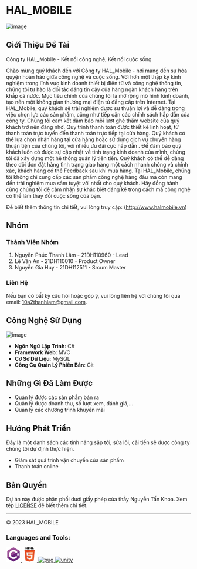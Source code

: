 # HAL_MOBILE

![image](https://github.com/LamSiras/Nhom7_QuanLyAppBanDienThoai_T6_Ca3/assets/144895092/bde47b4c-4a30-4a3e-92ac-704aac5394cd)

## Giới Thiệu Đề Tài

Công ty HAL_Mobile - Kết nối công nghệ, Kết nối cuộc sống

  Chào mừng quý khách đến với Công ty HAL_Mobile - nơi mang đến sự hòa quyện hoàn hảo giữa công nghệ và cuộc sống. Với hơn một thập kỷ kinh nghiệm trong lĩnh vực kinh doanh thiết bị điện tử và công nghệ thông tin, chúng tôi tự hào là đối tác đáng tin cậy của hàng ngàn khách hàng trên khắp cả nước.
Mục tiêu chính của chúng tôi là mở rộng mô hình kinh doanh, tạo nên một không gian thương mại điện tử đẳng cấp trên Internet. Tại HAL_Mobile, quý khách sẽ trải nghiệm được sự thuận lợi và dễ dàng trong việc chọn lựa các sản phẩm, cũng như tiếp cận các chính sách hấp dẫn của công ty.
Chúng tôi cam kết đảm bảo mỗi lượt ghé thăm website của quý khách trở nên đáng nhớ. Quy trình thanh toán được thiết kế linh hoạt, từ thanh toán trực tuyến đến thanh toán trực tiếp tại cửa hàng. Quý khách có thể lựa chọn nhận hàng tại cửa hàng hoặc sử dụng dịch vụ chuyển hàng thuận tiện của chúng tôi, với nhiều ưu đãi cực hấp dẫn .
  Để đảm bảo quý khách luôn có được sự cập nhật về tình trạng kinh doanh của mình, chúng tôi đã xây dựng một hệ thống quản lý tiên tiến. Quý khách có thể dễ dàng theo dõi đơn đặt hàng tình trạng giao hàng một cách nhanh chóng và chính xác, khách hàng có thể Feedback sau khi mua hàng.
  Tại HAL_Mobile, chúng tôi không chỉ cung cấp các sản phẩm công nghệ hàng đầu mà còn mang đến trải nghiệm mua sắm tuyệt vời nhất cho quý khách. Hãy đồng hành cùng chúng tôi để cảm nhận sự khác biệt đáng kể trong cách mà công nghệ có thể làm thay đổi cuộc sống của bạn.
  
Để biết thêm thông tin chi tiết, vui lòng truy cập: (http://www.halmobile.vn)


## Nhóm

### Thành Viên Nhóm

1. Nguyễn Phúc Thanh Lâm - 21DH110960 - Lead 
2. Lê Văn An - 21DH110010 - Product Owner
3. Nguyễn Gia Huy - 21DH112511 - Srcum Master

### Liên Hệ

Nếu bạn có bất kỳ câu hỏi hoặc góp ý, vui lòng liên hệ với chúng tôi qua email: [10a2thanhlam@gmail.com](mailto:te@example.com).

## Công Nghệ Sử Dụng
![image](https://github.com/LamSiras/Nhom7_QuanLyAppBanDienThoai_T6_Ca3/assets/144895092/c35d509c-baf8-4604-a691-54a4d8373e2b)

- **Ngôn Ngữ Lập Trình**: C#
- **Framework Web**: MVC
- **Cơ Sở Dữ Liệu**: MySQL 
- **Công Cụ Quản Lý Phiên Bản**: Git


## Những Gì Đã Làm Được

- Quản lý được các sản phẩm bán ra
- Quản lý được doanh thu, số lượt xem, đánh giá,...
- Quản lý các chương trình khuyến mãi

## Hướng Phát Triển

Đây là một danh sách các tính năng sắp tới, sửa lỗi, cải tiến sẽ được công ty chúng tôi dự định thực hiện.

- Giám sát quá trình vận chuyển của sản phẩm
- Thanh toán online
## Bản Quyền

Dự án này được phân phối dưới giấy phép của thầy Nguyễn Tấn Khoa. Xem tệp [LICENSE](LICENSE) để biết thêm chi tiết.

---
© 2023 HAL_MOBILE

<h3 align="left">Languages and Tools:</h3>
<p align="left"> <a href="https://www.w3schools.com/cs/" target="_blank" rel="noreferrer"> <img src="https://raw.githubusercontent.com/devicons/devicon/master/icons/csharp/csharp-original.svg" alt="csharp" width="40" height="40"/> </a> <a href="https://www.w3.org/html/" target="_blank" rel="noreferrer"> <img src="https://raw.githubusercontent.com/devicons/devicon/master/icons/html5/html5-original-wordmark.svg" alt="html5" width="40" height="40"/> </a>  </a> <a href="https://pugjs.org" target="_blank" rel="noreferrer"> <img src="https://cdn.worldvectorlogo.com/logos/pug.svg" alt="pug" width="40" height="40"/> </a> <a href="https://unity.com/" target="_blank" rel="noreferrer"> <img src="https://www.vectorlogo.zone/logos/unity3d/unity3d-icon.svg" alt="unity" width="40" height="40"/> </a> </p>



